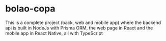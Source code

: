 # bolao-copa
This is a complete project (back, web and mobile app) where the backend api is built in NodeJs with Prisma ORM, the web page in React and the mobile app in React Native, all with TypeScript
